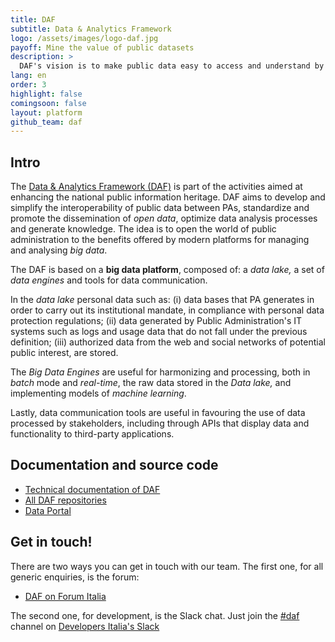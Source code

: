 ```yaml
---
title: DAF
subtitle: Data & Analytics Framework
logo: /assets/images/logo-daf.jpg
payoff: Mine the value of public datasets
description: >
  DAF's vision is to make public data easy to access and understand by PAs to support them in their data driven decision making, and to facilitate access to information that can be made public by citizens and businesses.
lang: en
order: 3
highlight: false
comingsoon: false
layout: platform
github_team: daf
---
```


## Intro

The [Data & Analytics Framework (DAF)](https://docs.italia.it/italia/piano-triennale-ict/pianotriennale-ict-doc-en/en/bozza/doc/09_data-analytics-framework.html) is part of the activities aimed
at enhancing the national public information heritage. DAF aims to
develop and simplify the interoperability of public data between PAs,
standardize and promote the dissemination of *open data*, optimize data
analysis processes and generate knowledge. The idea is to open the world
of public administration to the benefits offered by modern platforms for
managing and analysing *big data*.

The DAF is based on a **big data platform**, composed of: a *data lake,*
a set of *data engines* and tools for data communication.

In the *data lake* personal data such as: (i) data bases that PA
generates in order to carry out its institutional mandate, in compliance
with personal data protection regulations; (ii) data generated by Public
Administration's IT systems such as logs and usage data that do not fall
under the previous definition; (iii) authorized data from the web and
social networks of potential public interest, are stored.

The *Big Data Engines* are useful for harmonizing and processing, both
in *batch* mode and *real-time*, the raw data stored in the *Data lake,*
and implementing models of *machine learning*.

Lastly, data communication tools are useful in favouring the use of data
processed by stakeholders, including through APIs that display data and
functionality to third-party applications.

## Documentation and source code

* [Technical documentation of DAF](https://docs.italia.it/italia/daf/daf-docs/)
* [All DAF repositories](https://github.com/italia?q=daf)
* [Data Portal](https://dataportal.daf.teamdigitale.it/)

## Get in touch!

There are two ways you can get in touch with our team. The first one, for all generic enquiries, is the forum:

* [DAF on Forum Italia](https://forum.italia.it/c/daf)

The second one, for development, is the Slack chat. Just join the [#daf](https://developersitalia.slack.com/messages/C760XQX9Q) channel on [Developers Italia's Slack](https://slack.developers.italia.it)
